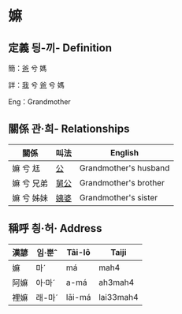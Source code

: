 # 嫲
## 定義 딍-끼- Definition
簡：[爸](member2.md) 兮 媽

詳：[我](member1.md) 兮 [爸](member2.md) 兮 媽

Eng：Grandmother

## 關係 관·희- Relationships

關係 | 叫法 | English
--- | --- | --- 
嫲 兮 尪 | [公](member8.md) | Grandmother's husband
嫲 兮 兄弟 | [舅公](member31.md) | Grandmother's brother
嫲 兮 姊妹 | [姨婆](member32.md) | Grandmother's sister


## 稱呼 칑·허· Address

漢諺 | 임·뿐ˆ | Tâi-lô | Taiji
--- | --- | --- | --- 
嫲 | 마ˊ | má | mah4 
阿嫲 | 아·마ˊ | a-má | ah3mah4 
裡嫲 | 래-마ˊ | lāi-má | lai33mah4 
